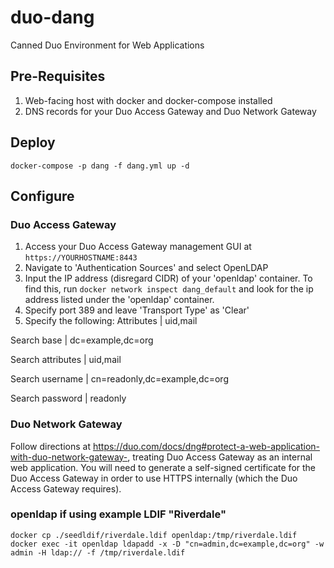 # duo-dang
Canned Duo Environment for Web Applications

## Pre-Requisites
1. Web-facing host with docker and docker-compose installed
2. DNS records for your Duo Access Gateway and Duo Network Gateway

## Deploy
```
docker-compose -p dang -f dang.yml up -d
```
## Configure

### Duo Access Gateway
1. Access your Duo Access Gateway management GUI at `https://YOURHOSTNAME:8443`
2. Navigate to 'Authentication Sources' and select OpenLDAP
3. Input the IP address (disregard CIDR) of your 'openldap' container. To find this, run `docker network inspect dang_default` and look for the ip address listed under the 'openldap' container.
4. Specify port 389 and leave 'Transport Type' as 'Clear'
5. Specify the following:
Attributes | uid,mail

Search base | dc=example,dc=org

Search attributes | uid,mail

Search username | cn=readonly,dc=example,dc=org

Search password | readonly

### Duo Network Gateway
Follow directions at https://duo.com/docs/dng#protect-a-web-application-with-duo-network-gateway-, treating Duo Access Gateway as an internal web application. You will need to generate a self-signed certificate for the Duo Access Gateway in order to use HTTPS internally (which the Duo Access Gateway requires).

### openldap if using example LDIF "Riverdale"
```
docker cp ./seedldif/riverdale.ldif openldap:/tmp/riverdale.ldif
docker exec -it openldap ldapadd -x -D "cn=admin,dc=example,dc=org" -w admin -H ldap:// -f /tmp/riverdale.ldif
```
